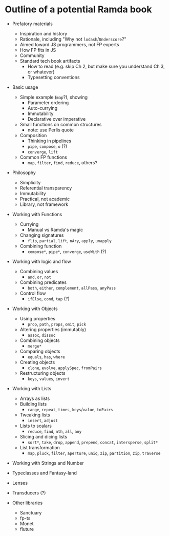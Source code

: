 Outline of a potential Ramda book
=================================

- Prefatory materials

    - Inspiration and history
    - Rationale, including "Why not `lodash`/`Underscore`?"
    - Aimed toward JS programmers, not FP experts
    - How FP fits in JS
    - Community
    - Standard tech book artifacts
        - How to read (e.g. skip Ch 2, but make sure you understand Ch 3, or whatever)
        - Typesetting conventions

- Basic usage
    - Simple example (`map`?), showing
        - Parameter ordering
        - Auto-currying
        - Immutability
        - Declarative over imperative
    - Small functions on common structures
        - note: use Perlis quote
    - Composition
        - Thinking in pipelines
        - `pipe`, `compose`, `o` (?)
        - `converge`, `lift`
    - Common FP functions
        - `map`, `filter`, `find`, `reduce`, others?

- Philosophy
    - Simplicity
    - Referential transparency
    - Immutability
    - Practical, not academic
    - Library, not framework


- Working with Functions
    - Currying
        - Manual vs Ramda's magic
    - Changing signatures
        - `flip`, `partial`, `lift`, `nAry`, `apply`, `unapply`
    - Combining function
        - `compose*`, `pipe*`, `converge`, `useWith` (?)

      
- Working with logic and flow
    - Combining values
        - `and`, `or`, `not`
    - Combining predicates
        - `both`, `either`, `complement`, `allPass`, `anyPass`
    - Control flow
        - `ifElse`, `cond`, `tap` (?)


- Working with Objects
    - Using properties
        - `prop`, `path`, `props`, `omit`, `pick`
    - Altering properties (immutably)
        - `assoc`, `dissoc`
    - Combining objects
        - `merge*`
    - Comparing objects
        - `equals`, `has`, `where`
    - Creating objects
        - `clone`, `evolve`, `applySpec`, `fromPairs`
    - Restructuring objects
        - `keys`, `values`, `invert`

- Working with Lists
    - Arrays as lists
    - Building lists
        - `range`, `repeat`, `times`, `keys`/`value`, `toPairs`
    - Tweaking lists
        - `insert`, `adjust`
    - Lists to scalars
        - `reduce`, `find`, `nth`, `all`, `any`
    - Slicing and dicing lists
        - `sort*`, `take`, `drop`, `append`, `prepend`, `concat`, `intersperse`, `split*`
    - List transformation
        - `map`, `pluck`, `filter`, `aperture`, `uniq`, `zip`, `partition`, `zip`, `traverse` 


- Working with Strings and Number


- Typeclasses and Fantasy-land


- Lenses


- Transducers (?)


- Other libraries
    - Sanctuary
    - fp-ts
    - Monet
    - fluture
